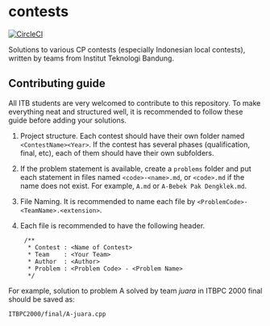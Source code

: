 # contests

[![CircleCI](https://circleci.com/gh/competitive-programming-itb/contests/tree/master.svg?style=svg)](https://circleci.com/gh/competitive-programming-itb/contests/tree/master)

Solutions to various CP contests (especially Indonesian local contests), written by teams from Institut Teknologi Bandung.

## Contributing guide

All ITB students are very welcomed to contribute to this repository. To make everything neat and structured well, it is recommended to follow these guide before adding your solutions.

1. Project structure. Each contest should have their own folder named `<ContestName><Year>`. If the contest has several phases (qualification, final, etc), each of them should have their own subfolders.
2. If the problem statement is available, create a `problems` folder and put each statement in files named `<code>-<name>.md`, or `<code>.md` if the name does not exist. For example, `A.md` or `A-Bebek Pak Dengklek.md`.
3. File Naming. It is recommended to name each file by `<ProblemCode>-<TeamName>.<extension>`.
4. Each file is recommended to have the following header.

        /**
         * Contest : <Name of Contest>
         * Team    : <Your Team>
         * Author  : <Author>
         * Problem : <Problem Code> - <Problem Name>
         */

For example, solution to problem A solved by team *juara* in ITBPC 2000 final should be saved as:

    ITBPC2000/final/A-juara.cpp
